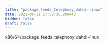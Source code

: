 ```yaml
---
title: "package_feeds_telephony_dahdi-linux"
date: 2021-06-11 17:58:35.209443
hidden: false
draft: false
---
```


x86/64/package_feeds_telephony_dahdi-linux

